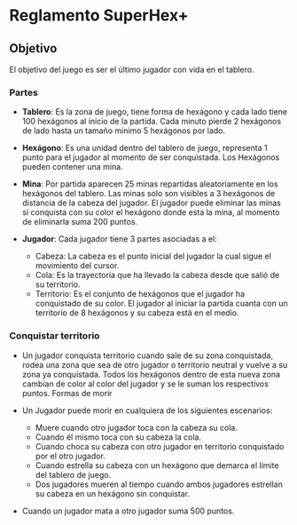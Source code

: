 
# Reglamento SuperHex+

## Objetivo

El objetivo del juego es ser el último jugador con vida en el tablero.

### Partes

- **Tablero**: Es la zona de juego, tiene forma de hexágono y cada lado tiene 100 hexágonos al inicio de la partida. Cada minuto pierde 2 hexágonos de lado hasta un tamaño mínimo 5 hexágonos por lado. 

- **Hexágono**: Es una unidad dentro del tablero de juego, representa 1 punto para el jugador al momento de ser conquistada. Los Hexágonos pueden contener una mina.

- **Mina**: Por partida aparecen 25 minas repartidas aleatoriamente en los hexágonos del tablero. Las minas solo son visibles a 3 hexágonos de distancia de la cabeza del jugador. El jugador puede eliminar las minas si conquista con su color el hexágono donde esta la mina, al momento de eliminarla suma 200 puntos.

- **Jugador**:  Cada jugador tiene 3 partes asociadas a el:

  - Cabeza: La cabeza es el punto inicial del jugador la cual sigue el movimiento del cursor.
  - Cola: Es la trayectoria que ha llevado la cabeza desde que salió de su territorio.
  - Territorio: Es el conjunto de hexágonos que el jugador ha conquistado de su color. El jugador al iniciar la partida cuanta con un territorio de 8 hexágonos y su cabeza está en el medio.
  
### Conquistar territorio

- Un jugador conquista territorio cuando sale de su zona conquistada, rodea una zona que sea de otro jugador o territorio neutral y vuelve a su zona ya conquistada. Todos los hexágonos dentro de esta nueva zona cambian de color al color del jugador y se le suman los respectivos puntos.
Formas de morir

- Un Jugador puede morir en cualquiera de los siguientes escenarios:
  - Muere cuando otro jugador toca con la cabeza su cola.
  - Cuando él mismo toca con su cabeza la cola.
  - Cuando choca su cabeza con otro jugador en territorio conquistado por el otro jugador.
  - Cuando estrella su cabeza con un hexágono que demarca el límite del tablero de juego.
  - Dos jugadores mueren al tiempo cuando ambos jugadores estrellan su cabeza en un hexágono sin conquistar.
  
- Cuando un jugador mata a otro jugador suma 500 puntos.
